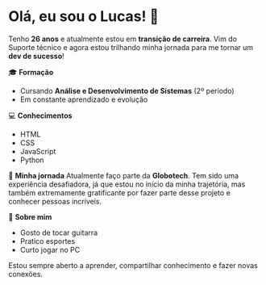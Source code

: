 # Olá, eu sou o Lucas! 👋

Tenho **26 anos** e atualmente estou em **transição de carreira**. Vim do Suporte técnico e agora estou trilhando minha jornada para me tornar um **dev de sucesso**!

🎓 **Formação**
- Cursando **Análise e Desenvolvimento de Sistemas** (2º período)
- Em constante aprendizado e evolução

💻 **Conhecimentos**
- HTML
- CSS
- JavaScript
- Python

🚀 **Minha jornada**
Atualmente faço parte da **Globotech**. Tem sido uma experiência desafiadora, já que estou no início da minha trajetória, mas também extremamente gratificante por fazer parte desse projeto e conhecer pessoas incríveis.

🎸 **Sobre mim**
- Gosto de tocar guitarra
- Pratico esportes
- Curto jogar no PC

Estou sempre aberto a aprender, compartilhar conhecimento e fazer novas conexões. 

